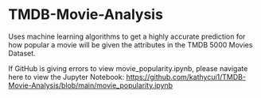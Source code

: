 # TMDB-Movie-Analysis
Uses machine learning algorithms to get a highly accurate prediction for how popular a movie will be given the attributes in the TMDB 5000 Movies Dataset.

If GitHub is giving errors to view movie_popularity.ipynb, please navigate here to view the Jupyter Notebook: https://github.com/kathycui1/TMDB-Movie-Analysis/blob/main/movie_popularity.ipynb
